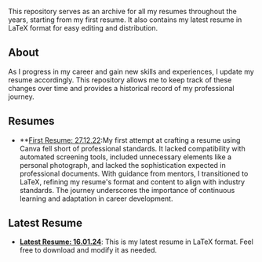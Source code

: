 This repository serves as an archive for all my resumes throughout the years, starting from my first resume. It also contains my latest resume in LaTeX format for easy editing and distribution.

## About

As I progress in my career and gain new skills and experiences, I update my resume accordingly. This repository allows me to keep track of these changes over time and provides a historical record of my professional journey.

## Resumes

- **[First Resume: 27.12.22](https://github.com/Akash-Singh04/My-Resumes/blob/master/AKASH_SINGH_RESUME%20-%2027.12.22.pdf):My first attempt at crafting a resume using Canva fell short of professional standards. It lacked compatibility with automated screening tools, included unnecessary elements like a personal photograph, and lacked the sophistication expected in professional documents. With guidance from mentors, I transitioned to LaTeX, refining my resume's format and content to align with industry standards. The journey underscores the importance of continuous learning and adaptation in career development.

## Latest Resume

- **[Latest Resume: 16.01.24](https://github.com/Akash-Singh04/My-Resumes/blob/master/main.tex)**: This is my latest resume in LaTeX format. Feel free to download and modify it as needed.
